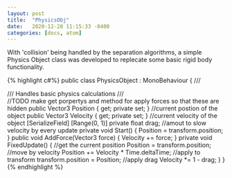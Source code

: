 ```yaml
---
layout: post
title:  "PhysicsObj"
date:   2020-12-28 11:15:33 -0400
categories: [docs, atom]
---
```


With 'collision' being handled by the separation algorithms, a simple Physics Object class was developed to replecate some basic rigid body functionality. 

<!--more-->

{% highlight c#%}
public class PhysicsObject : MonoBehaviour
{
    /// <summary>
    /// Handles basic physics calculations
    /// </summary>
    //TODO make get porpertys and method for apply forces so that these are hidden
    public Vector3 Position { get; private set; } //current postion of the object
    public Vector3 Velocity { get; private set; } //current velocity of the object
    [SerializeField] [Range(0, 1)] private float drag; //amout to slow velocity by every update
    private void Start()
    {
        Position = transform.position;
    }
    public void AddForce(Vector3 force)
    {
        Velocity += force;
    }
    private void FixedUpdate()
    {
        //get the current position
        Position = transform.position;
        //move by velocity
        Position += Velocity * Time.deltaTime;
        //apply to transform
        transform.position = Position;
        //apply drag
        Velocity *= 1 - drag;
    }
}
{% endhighlight %}